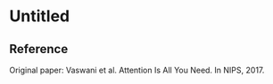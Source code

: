 # Untitled

## 

## Reference

Original paper: Vaswani et al. Attention Is All You Need. In NIPS, 2017.

